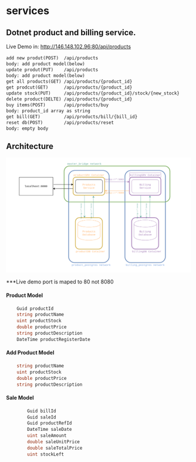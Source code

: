 # services
## Dotnet product and billing service.

Live Demo in: http://146.148.102.96:80/api/products

```
add new produt(POST)  /api/products
body: add product model(below)
update produt(PUT)    /api/products
body: add product model(below)
get all products(GET) /api/products/{product_id}
get prodcut(GET)      /api/products/{product_id}
update stock(PUT)     /api/products/{product_id}/stock/{new_stock}
delete product(DELTE) /api/products/{product_id}
buy items(POST)       /api/products/buy
body: product_id array as string
get bill(GET)         /api/products/bill/{bill_id}
reset db(POST)        /api/products/reset
body: empty body
```

## Architecture
<p align="center">
  <img src="diagram.png">
</p>
***Live demo port is maped to 80  not 8080

#### Product Model
```C#
    Guid productId
    string productName
    uint productStock
    double productPrice
    string productDescription
    DateTime productRegisterDate
```

#### Add Product Model
```C#
    string productName
    uint productStock
    double productPrice
    string productDescription
```

#### Sale Model
```C#
        Guid billId
        Guid saleId
        Guid productRefId
        DateTime saleDate
        uint saleAmount
        double saleUnitPrice
        double saleTotalPrice
        uint stockLeft
```
